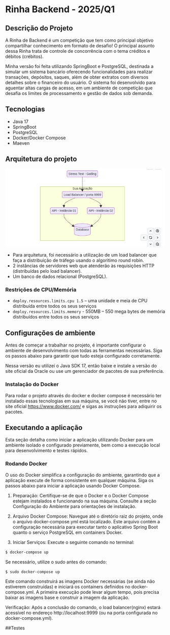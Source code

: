 # Rinha Backend - 2025/Q1


 ## Descrição do Projeto

A Rinha de Backend é um competição que tem como principal objetivo compartilhar conhecimento em formato de desafio! 
O principal assunto dessa Rinha trata de controle de concorrência com o tema créditos e débitos (crébitos).

Minha versão foi feita utilizando SpringBoot e PostgreSQL, destinada a simular um sistema bancário oferecendo funcionalidades para realizar transações, depósitos, saques, além de obter extratos com diversos detalhes sobre o financeiro do usuário. O sistema foi desenvolvido para aguentar altas cargas de acesso, em um ambiente de competição que desafia os limites de processamento e gestão de dados sob demanda.


## Tecnologias 
 
- Java 17
- SpringBoot
- PostgreSQL
- Docker/Docker Compose
- Maeven

## Arquitetura do projeto

![](public/assets/arc.jpeg)

- Para arquitetura, foi necessário a utilização de um load balancer que faça a distribuição de tráfego usando o algoritimo round robin.
- 2 instâncias de servidores web que atenderão às requisições HTTP (distribuídas pelo load balancer).
- Um banco de dados relacional (PostgreSQL).


### Restrições de CPU/Memória
 
- ```deploy.resources.limits.cpu 1.5``` – uma unidade e meia de CPU distribuída entre todos os seus serviços
- ```deploy.resources.limits.memory``` - 550MB – 550 mega bytes de memória distribuídos entre todos os seus serviços


## Configurações de ambiente
Antes de começar a trabalhar no projeto, é importante configurar o ambiente de desenvolvimento com todas as ferramentas necessárias. Siga os passos abaixo para garantir que tudo esteja configurado corretamente.


Nessa versão eu utilizei o Java SDK 17, então baixe e instale a versão do site oficial da Oracle ou use um gerenciador de pacotes de sua preferência.

### Instalação do Docker 

Para rodar o projeto através do docker e docker compose é necessário ter instalado essas tecnologias em sua máquina, se você não tiver, entre no site oficial https://www.docker.com/ e sigas as instruções para adiquirir os pacotes.


## Executando a aplicação

Esta seção detalha como iniciar a aplicação utilizando Docker para um ambiente isolado e configurado previamente, bem como a execução local para desenvolvimento e testes rápidos.


### Rodando Docker
O uso do Docker simplifica a configuração do ambiente, garantindo que a aplicação execute de forma consistente em qualquer máquina. Siga os passos abaixo para iniciar a aplicação usando Docker Compose.

1. Preparação: Certifique-se de que o Docker e o Docker Compose estejam instalados e funcionando na sua máquina. Consulte a seção Configuração do Ambiente para orientações de instalação.

2. Arquivo Docker Compose: Navegue até o diretório raiz do projeto, onde o arquivo docker-compose.yml está localizado. Este arquivo contém a configuração necessária para executar tanto o aplicativo Spring Boot quanto o serviço PostgreSQL em containers Docker.

3. Iniciar Serviços: Execute o seguinte comando no terminal:

```bash
$ docker-compose up    
```
Se necessário, utilize o sudo antes do comando:
```bash
$ sudo docker-compose up
```
Este comando construirá as imagens Docker necessárias (se ainda não estiverem construídas) e iniciará os containers definidos no docker-compose.yml. A primeira execução pode levar algum tempo, pois precisa baixar as imagens base e construir a imagem da aplicação.

Verificação: Após a conclusão do comando, o load balancer(nginx) estará acessível no endereço http://localhost:9999 (ou na porta configurada no docker-compose.yml).

##Testes




    
